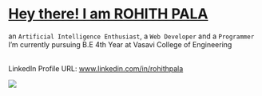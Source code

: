 <h1><u>Hey there! I am ROHITH PALA</u></h1>
an <code>Artificial Intelligence Enthusiast</code>, a <code>Web Developer</code> and a <code>Programmer</code> <br>
I’m currently pursuing B.E 4th Year at Vasavi College of Engineering <br> <br>

LinkedIn Profile URL: www.linkedin.com/in/rohithpala <br>


![](https://github.com/rohithpala/github-stats/blob/master/generated/languages.svg)
